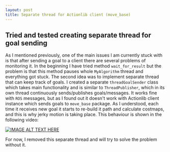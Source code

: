 ```yaml
---
layout: post
title: Separate thread for Actionlib client (move_base)
---
```


## Tried and tested creating separate thread for goal sending

As I mentioned previously, one of the main issues I am currently stuck with is that after sending a goal to a client there are several problems of monitoring it. In the beginning I have tried method ```wait_for_result``` but the problem is that this method pauses whole ```MyAlgorithm``` thread and everything got stuck. The second idea was to implement separate thread that can keep track of goals. I created a separate ```threadGoalSender``` class which takes main functionality and is similar to ```ThreadPublisher```, which in its own thread continuously sends/publishes goals/messages. It works fine with ```ROS``` messages, but as I found out it doesn't work with Actionlib client instance which sends goals to ```move_base``` package. As I understood, each time it receives new goal it starts to re-build it path and calculate costmaps, and this is why jerky motion is taking place. This behaviour is shown in the following video:

[![IMAGE ALT TEXT HERE](https://img.youtube.com/vi/KRFbmARMVEY/0.jpg)](https://youtu.be/KRFbmARMVEY)

For now, I removed this separate thread and will try to solve the problem without it.
